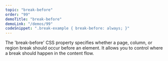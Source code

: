 ```yaml
---
topic: "break-before"
order: "99"
demoTitle: "break-before"
demoLink: "/demos/99"
codeSnippet: ".break-example { break-before: always; }"
---
```


The 'break-before' CSS property specifies whether a page, column, or region break should occur before an element. It allows you to control where a break should happen in the content flow.
<br />
